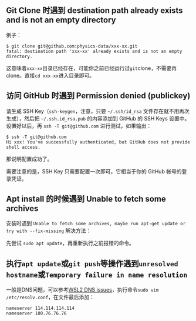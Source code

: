 ## Git Clone 时遇到 destination path already exists and is not an empty directory

例子：
```shell
$ git clone git@github.com:physics-data/xxx-xx.git
fatal: destination path 'xxx-xx' already exists and is not an empty directory.
```

这意味着`xxx-xx`目录已经存在，可能你之前已经运行过`git`clone，不需要再 clone。直接`cd xxx-xx`进入目录即可。

## 访问 GitHub 时遇到 Permission denied (publickey)

请生成 SSH Key（`ssh-keygen`，注意，只要 `~/.ssh/id_rsa` 文件存在就不用再次生成），然后把 `~/.ssh.id_rsa.pub` 的内容添加到 GitHub 的 SSH Keys 设置中。设置好以后，再 `ssh -T git@github.com` 进行测试，如果输出：
```shell
$ ssh -T git@github.com
Hi xxx! You've successfully authenticated, but GitHub does not provide shell access.
```

那说明配置成功了。

需要注意的是，SSH Key 只需要配置一次即可，它相当于你的 GitHub 帐号的登录凭证。

## Apt install 的时候遇到 Unable to fetch some archives

安装时遇到 `Unable to fetch some archives, maybe run apt-get update or try with --fix-missing` 解决方法：

先尝试 `sudo apt update`，再重新执行之前报错的命令。

## 执行`apt update`或`git push`等操作遇到`unresolved hostname`或`Temporary failure in name resolution`

一般是DNS问题，可以参考[WSL2 DNS issues](https://github.com/microsoft/WSL/issues/5256)，执行命令`sudo vim /etc/resolv.conf`，在文件最后添加：
```
nameserver 114.114.114.114
nameserver 180.76.76.76
```
